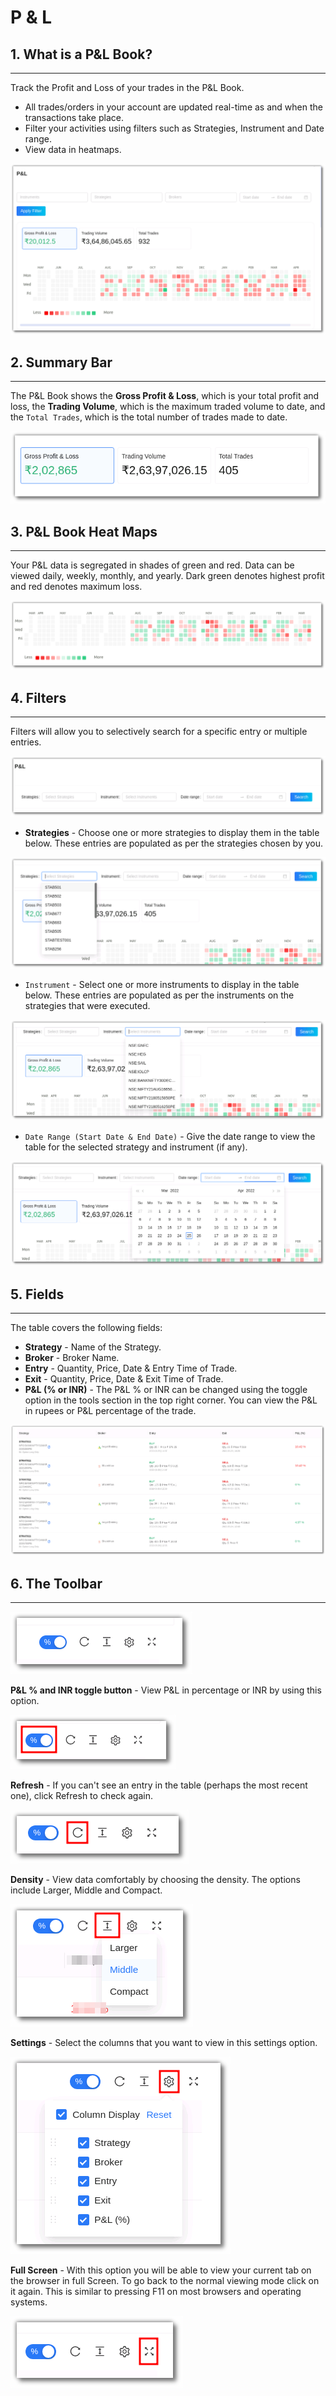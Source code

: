 # P & L

## 1. What is a P&L Book?

---
Track the Profit and Loss of your trades in the P&L Book.

* All trades/orders in your account are updated real-time as and when the transactions take place. 
* Filter your activities using filters such as Strategies, Instrument and Date range.
* View data in heatmaps.


![PnLBook](imgs/pnl.png)

## 2. Summary Bar

---

The P&L Book shows the **Gross Profit & Loss**, which is your total profit and loss, the **Trading Volume**, which is the maximum traded volume to date, and the `Total Trades`, which is the total number of trades made to date.

![PnLBook](imgs/pnl1.png)

## 3. P&L Book Heat Maps

---

Your P&L data is segregated in shades of green and red. Data can be viewed daily, weekly, monthly, and yearly. Dark green denotes highest profit and red denotes maximum loss.

![PnLBook](imgs/pnl2.png)

## 4. Filters

---
Filters will allow you to selectively search for a specific entry or multiple entries.

![PnLBook](imgs/pnl3.png)

* **Strategies** - Choose one or more strategies to display them in the table below. 
These entries are populated as per the strategies chosen by you.

![PnLBook](imgs/pnl4.png)

* `Instrument` - Select one or more instruments to display in the table below. 
These entries are populated as per the instruments on the strategies that were executed. 

![PnLBook](imgs/pnl5.png)

* `Date Range (Start Date & End Date)` - Give the date range to view the table for the selected  strategy and instrument (if any).

![PnLBook](imgs/pnl6.png)

## 5. Fields

---
The table covers the following fields:
 
* **Strategy** - Name of the Strategy.
* **Broker** - Broker Name.
* **Entry** - Quantity, Price, Date & Entry Time of Trade.
* **Exit** - Quantity, Price, Date & Exit Time of Trade.
* **P&L (% or INR)** - The P&L % or INR can be changed using the toggle option in the tools section in the top right corner. You can view the P&L in rupees or P&L percentage of the trade.


[ ![PnLBook](imgs/pnl7.png "Click to Enlarge or Ctrl+Click to open in a new Tab") ](imgs/pnl7.png)

## 6. The Toolbar

---
![Filters](imgs/toolbar1_pnl.png)

**P&L % and INR toggle button** - View P&L in percentage or INR by using this option. 

![Filters](imgs/toolbar2_pnl.png)

**Refresh** - If you can't see an entry in the table (perhaps the most recent one), click Refresh to check again.

![Filters](imgs/toolbar3_pnl.png)

**Density** - View data comfortably by choosing the density. The options include Larger, Middle and Compact. 

![Filters](imgs/toolbar4_pnl.png)

**Settings** - Select the columns that you want to view in this settings option.

![Filters](imgs/toolbar5_pnl.png)

**Full Screen** - With this option you will be able to view your current tab on the browser in full Screen. To go back to the normal viewing mode click on it again. This is similar to pressing F11 on most browsers and operating systems.

![Filters](imgs/toolbar6_pnl.png)

